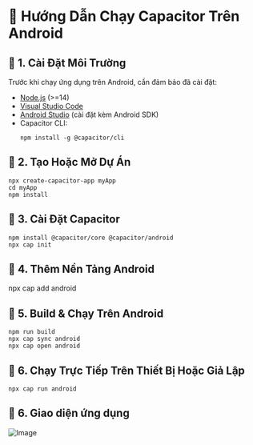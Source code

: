 # 🚀 Hướng Dẫn Chạy Capacitor Trên Android

## 📌 1. Cài Đặt Môi Trường
Trước khi chạy ứng dụng trên Android, cần đảm bảo đã cài đặt:
- [Node.js](https://nodejs.org/) (>=14)
- [Visual Studio Code](https://code.visualstudio.com/)
- [Android Studio](https://developer.android.com/studio) (cài đặt kèm Android SDK)
- Capacitor CLI:  
  ```
  npm install -g @capacitor/cli
  ``` 
## 📌 2. Tạo Hoặc Mở Dự Án
``` 
npx create-capacitor-app myApp
cd myApp
npm install
``` 
## 📌 3. Cài Đặt Capacitor
``` 
npm install @capacitor/core @capacitor/android
npx cap init
``` 
## 📌 4. Thêm Nền Tảng Android
npx cap add android
## 📌 5. Build & Chạy Trên Android
``` 
npm run build
npx cap sync android
npx cap open android
``` 
## 📌 6. Chạy Trực Tiếp Trên Thiết Bị Hoặc Giả Lập
``` 
npx cap run android
```
## 📌 6. Giao diện ứng dụng
![Image](https://github.com/user-attachments/assets/ce214a23-545a-4813-a337-750d060da6ec)




  
